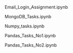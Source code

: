 Email_Login_Assignment.ipynb


MongoDB_Tasks.ipynb


Numpy_tasks.ipynb


Pandas_Tasks_No1.ipynb


Pandas_Tasks_No2.ipynb
